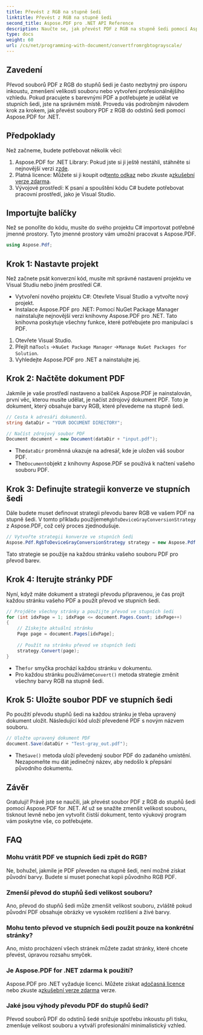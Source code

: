 ```yaml
---
title: Převést z RGB na stupně šedi
linktitle: Převést z RGB na stupně šedi
second_title: Aspose.PDF pro .NET API Reference
description: Naučte se, jak převést PDF z RGB na stupně šedi pomocí Aspose.PDF for .NET. Podrobný průvodce pro zjednodušení převodu barev PDF a úsporu místa v souboru.
type: docs
weight: 60
url: /cs/net/programming-with-document/convertfromrgbtograyscale/
---
```

## Zavedení

Převod souborů PDF z RGB do stupňů šedi je často nezbytný pro úsporu inkoustu, zmenšení velikosti souboru nebo vytvoření profesionálnějšího vzhledu. Pokud pracujete s barevnými PDF a potřebujete je udělat ve stupních šedi, jste na správném místě. Provedu vás podrobným návodem krok za krokem, jak převést soubory PDF z RGB do odstínů šedi pomocí Aspose.PDF for .NET.

## Předpoklady

Než začneme, budete potřebovat několik věcí:

1.  Aspose.PDF for .NET Library: Pokud jste si ji ještě nestáhli, stáhněte si nejnovější verzi z[zde](https://releases.aspose.com/pdf/net/).
2.  Platná licence: Můžete si ji koupit od[tento odkaz](https://purchase.aspose.com/buy) nebo zkuste a[zkušební verze zdarma](https://releases.aspose.com/).
3. Vývojové prostředí: K psaní a spouštění kódu C# budete potřebovat pracovní prostředí, jako je Visual Studio.

## Importujte balíčky

Než se ponoříte do kódu, musíte do svého projektu C# importovat potřebné jmenné prostory. Tyto jmenné prostory vám umožní pracovat s Aspose.PDF.

```csharp
using Aspose.Pdf;
```

## Krok 1: Nastavte projekt

Než začnete psát konverzní kód, musíte mít správné nastavení projektu ve Visual Studiu nebo jiném prostředí C#.

- Vytvoření nového projektu C#: Otevřete Visual Studio a vytvořte nový projekt.
- Instalace Aspose.PDF pro .NET: Pomocí NuGet Package Manager nainstalujte nejnovější verzi knihovny Aspose.PDF pro .NET. Tato knihovna poskytuje všechny funkce, které potřebujete pro manipulaci s PDF.

1. Otevřete Visual Studio.
2.  Přejít na`Tools` ->`NuGet Package Manager` ->`Manage NuGet Packages for Solution`.
3. Vyhledejte Aspose.PDF pro .NET a nainstalujte jej.

## Krok 2: Načtěte dokument PDF

Jakmile je vaše prostředí nastaveno a balíček Aspose.PDF je nainstalován, první věc, kterou musíte udělat, je načíst zdrojový dokument PDF. Toto je dokument, který obsahuje barvy RGB, které převedeme na stupně šedi.

```csharp
// Cesta k adresáři dokumentů.
string dataDir = "YOUR DOCUMENT DIRECTORY";

// Načíst zdrojový soubor PDF
Document document = new Document(dataDir + "input.pdf");
```

-  The`dataDir` proměnná ukazuje na adresář, kde je uložen váš soubor PDF.
-  The`Document`objekt z knihovny Aspose.PDF se používá k načtení vašeho souboru PDF.

## Krok 3: Definujte strategii konverze ve stupních šedi

 Dále budete muset definovat strategii převodu barev RGB ve vašem PDF na stupně šedi. V tomto příkladu použijeme`RgbToDeviceGrayConversionStrategy` z Aspose.PDF, což celý proces zjednodušuje.

```csharp
// Vytvořte strategii konverze ve stupních šedi
Aspose.Pdf.RgbToDeviceGrayConversionStrategy strategy = new Aspose.Pdf.RgbToDeviceGrayConversionStrategy();
```

Tato strategie se použije na každou stránku vašeho souboru PDF pro převod barev.

## Krok 4: Iterujte stránky PDF

Nyní, když máte dokument a strategii převodu připravenou, je čas projít každou stránku vašeho PDF a použít převod ve stupních šedi. 

```csharp
// Projděte všechny stránky a použijte převod ve stupních šedi
for (int idxPage = 1; idxPage <= document.Pages.Count; idxPage++)
{
    // Získejte aktuální stránku
    Page page = document.Pages[idxPage];
    
    // Použít na stránku převod ve stupních šedi
    strategy.Convert(page);
}
```

-  The`for` smyčka prochází každou stránku v dokumentu.
-  Pro každou stránku používáme`Convert()` metoda strategie změnit všechny barvy RGB na stupně šedi.

## Krok 5: Uložte soubor PDF ve stupních šedi

Po použití převodu stupňů šedi na každou stránku je třeba upravený dokument uložit. Následující kód uloží převedené PDF s novým názvem souboru.

```csharp
// Uložte upravený dokument PDF
document.Save(dataDir + "Test-gray_out.pdf");
```

-  The`Save()` metoda uloží převedený soubor PDF do zadaného umístění. Nezapomeňte mu dát jedinečný název, aby nedošlo k přepsání původního dokumentu.

## Závěr

Gratuluji! Právě jste se naučili, jak převést soubor PDF z RGB do stupňů šedi pomocí Aspose.PDF for .NET. Ať už se snažíte zmenšit velikost souboru, tisknout levně nebo jen vytvořit čistší dokument, tento výukový program vám poskytne vše, co potřebujete.

## FAQ

### Mohu vrátit PDF ve stupních šedi zpět do RGB?

Ne, bohužel, jakmile je PDF převeden na stupně šedi, není možné získat původní barvy. Budete si muset ponechat kopii původního RGB PDF.

### Zmenší převod do stupňů šedi velikost souboru?

Ano, převod do stupňů šedi může zmenšit velikost souboru, zvláště pokud původní PDF obsahuje obrázky ve vysokém rozlišení a živé barvy.

### Mohu tento převod ve stupních šedi použít pouze na konkrétní stránky?

Ano, místo procházení všech stránek můžete zadat stránky, které chcete převést, úpravou rozsahu smyček.

### Je Aspose.PDF for .NET zdarma k použití?

 Aspose.PDF pro .NET vyžaduje licenci. Můžete získat a[dočasná licence](https://purchase.aspose.com/temporary-license/) nebo zkuste a[zkušební verze zdarma](https://releases.aspose.com/) verze.

### Jaké jsou výhody převodu PDF do stupňů šedi?

Převod souborů PDF do odstínů šedé snižuje spotřebu inkoustu při tisku, zmenšuje velikost souboru a vytváří profesionální minimalistický vzhled.
